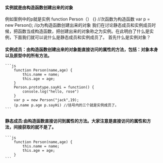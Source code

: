 #### 实例就是由构造函数创建出来的对象

  例如案例中的p就是实例
  function Person（） {} //次函数为构造函数
  var p = new Person(); //p为构造函数创建出来的对象
  我们在讨论静态成员和实例成员时候，把函数当成构造函数，把创建出来的对象称之为实例。在此明白了什么是实例，下面我们就可以说什么是静态成员和实例成员了。
  首先什么是实例对象？

#### 实例成员：由构造函数创建出来的对象能直接访问的属性的方法，包括：对象本身以及原型中的所有方法。

	```js
		function Person(name,age) {
			this.name = name;
			this.age = age;
		}
		Person.prototype.sayHi = function() {
			console.log("hello, rose")
		}
		var p = new Person("jack",19);
		(p.name p.age p.sayHi) //括号内的三个就是实例成员了。
	```
	
#### 静态成员:由构造函数直接访问到属性的方法。大家注意是直接访问的属性和方法，间接获取的就不是了。

	```js
		function Person(name,age) {
			this.name = name;
            this.age = age;
		}
	```
